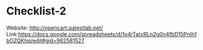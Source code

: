 # Checklist-2
Website: http://opencart.qatestlab.net/
Link:https://docs.google.com/spreadsheets/d/1o4rTatvRLn2g0n4fbD15PnIh1bOZQKhp/edit#gid=962581527
